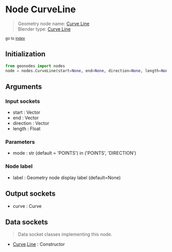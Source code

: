 
# Node CurveLine

> Geometry node name: [Curve Line](https://docs.blender.org/manual/en/latest/modeling/geometry_nodes/curve_primitives/curve_line.html)<br>
  Blender type: [Curve Line](https://docs.blender.org/api/current/bpy.types.GeometryNodeCurvePrimitiveLine.html)
  
<sub>go to [index](/docs/index.md)</sub>

## Initialization

```python
from geonodes import nodes
node = nodes.CurveLine(start=None, end=None, direction=None, length=None, mode='POINTS', label=None)
```



## Arguments


### Input sockets

- start : Vector
- end : Vector
- direction : Vector
- length : Float

### Parameters

- mode : str (default = 'POINTS') in ('POINTS', 'DIRECTION')

### Node label

- label : Geometry node display label (default=None)

## Output sockets

- curve : Curve

## Data sockets

> Data socket classes implementing this node.
  
  
- [Curve](/docs/sockets/Curve.md).[Line](/docs/sockets/Curve.md#line) : Constructor
  
